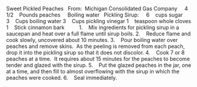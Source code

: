 Sweet Pickled Peaches
 
From:  Michigan Consolidated Gas Company
 
 
4 1/2    Pounds peaches
    Boiling water
 
Pickling Sirup:    
6    cups sugar
3    Cups boiling water
3    Cups pickling vinegar
1    teaspoon whole cloves
1    Stick cinnamon bark
    
 
 
1.    Mix ingredients for pickling sirup in a saucepan and heat over a full flame until sirup boils.
2.    Reduce flame and cook slowly, uncovered about 10 minutes.
3.    Pour boiling water over peaches and remove skins.  As the peeling is removed from each peach, drop it into the pickling sirup so that it does not discolor.
4.    Cook 7 or 8 peaches at a time.  It requires about 15 minutes for the peaches to become tender and glazed with the sirup.
5.    Put the glazed peaches in the jar, one at a time, and then fill to almost overflowing with the sirup in which the peaches were cooked.
6.    Seal immediately. 
 
